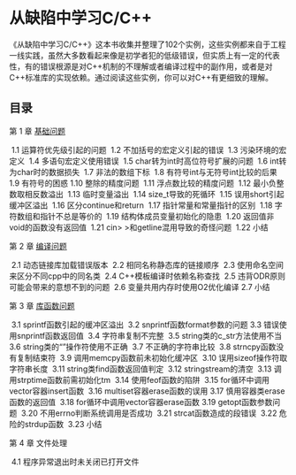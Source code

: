 # 从缺陷中学习C/C++

《从缺陷中学习C/C++》这本书收集并整理了102个实例，这些实例都来自于工程一线实践，虽然大多数看起来像是初学者犯的低级错误，但实质上有一定的代表性，有的错误根源是对C++机制的不理解或者编译过程中的副作用，或者是对C++标准库的实现依赖。通过阅读这些实例，你可以对C++有更细致的理解。

## 目录

第 1 章  [基础问题](file/1.基础问题.md)

​	1.1 运算符优先级引起的问题
​	1.2 不加括号的宏定义引起的错误
​	1.3 污染环境的宏定义
​	1.4 多语句宏定义使用错误
​	1.5 char转为int时高位符号扩展的问题
​	1.6 int转为char时的数据损失
​	1.7 非法的数组下标
​	1.8 有符号int与无符号int比较的后果
​	1.9 有符号的困惑
​	1.10 整除的精度问题
​	1.11 浮点数比较的精度问题
​	1.12 最小负整数取相反数溢出
​	1.13 临时变量溢出
​	1.14 size_t导致的死循环
​	1.15 误用short引起缓冲区溢出
​	1.16 区分continue和return
​	1.17 指针常量和常量指针的区别
​	1.18 字符数组和指针不总是等价的
​	1.19 结构体成员变量初始化的隐患
​	1.20 返回值非void的函数没有返回值
​	1.21 cin> >和getline混用导致的奇怪问题
​	1.22 小结



第 2 章  [编译问题](file/2.编译问题.md)

​	2.1 动态链接库加载错误版本
​	2.2 相同名称静态库的链接顺序
​	2.3 使用命名空间来区分不同cpp中的同名类
​	2.4 C++模板编译时依赖名称查找
​	2.5 违背ODR原则可能会带来的意想不到的问题
​	2.6 变量共用内存时使用O2优化编译
​	2.7 小结

第 3 章  [库函数问题](file/3.库函数问题.md)

​	3.1 sprintf函数引起的缓冲区溢出
​	3.2 snprintf函数format参数的问题
​	3.3 错误使用snprintf函数返回值
​	3.4 字符串复制不完整
​	3.5 string类的c_str方法使用不当
​	3.6 string类的“”操作符使用不正确
​	3.7 不正确的字符串比较
​	3.8 strncpy函数没有复制结束符
​	3.9 调用memcpy函数前未初始化缓冲区
​	3.10 误用sizeof操作符取字符串长度
​	3.11 string类find函数返回值判定
​	3.12 stringstream的清空
​	3.13 调用strptime函数前需初始化tm
​	3.14 使用feof函数的陷阱
​	3.15 for循环中调用vector容器insert函数
​	3.16 multiset容器erase函数的误用
​	3.17 慎用容器类erase函数的返回值
​	3.18 for循环中调用vector容器erase函数
​	3.19 getopt函数参数问题
​	3.20 不用errno判断系统调用是否成功
​	3.21 strcat函数造成的段错误
​	3.22 危险的strdup函数
​	3.23 小结

第 4 章 文件处理

​	4.1 程序异常退出时未关闭已打开文件